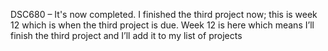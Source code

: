 DSC680 – It's now completed.
I finished the third project now; this is week 12 which is when the third project is due. 
Week 12 is here which means I’ll finish the third project and I’ll add it to my list of projects
